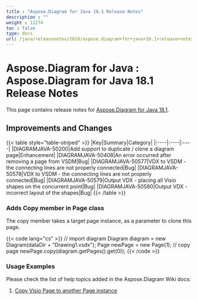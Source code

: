```yaml
---
title : "Aspose.Diagram for Java 18.1 Release Notes" 
description : "" 
weight : 12274 
toc : false
type: docs
url: /java/releasenotes/2018/aspose.diagram+for+java+18.1+release+notes/
---
```


# Aspose.Diagram for Java : Aspose.Diagram for Java 18.1 Release Notes


This page contains release notes for [Aspose.Diagram for Java 18.1](http://maven.aspose.com/repository/simple/ext-release-local/com/aspose/aspose-diagram/18.1/).

## Improvements and Changes

{{< table style="table-striped" >}}
|Key|Summary|Category|
|:----|:----|:----|
|DIAGRAMJAVA-50200|Add support to duplicate / clone a diagram page|Enhancement|
|DIAGRAMJAVA-50408|An error occurred after removing a page from VSDM|Bug|
|DIAGRAMJAVA-50577|VDX to VSDM - the connecting lines are not properly connected|Bug|
|DIAGRAMJAVA-50578|VDX to VSDM - the connecting lines are not properly connected|Bug|
|DIAGRAMJAVA-50579|Output VDX - placing all Visio shapes on the concurrent point|Bug|
|DIAGRAMJAVA-50580|Output VDX - incorrect layout of the shapes|Bug|
{{< /table >}}

### Adds Copy member in Page class

The copy member takes a target page instance, as a parameter to clone this page.

{{< code lang="cs" >}}
// import diagram
Diagram diagram = new Diagram(dataDir + "Drawing1.vsdx");
Page newPage = new Page(1);
// copy page
newPage.copy(diagram.getPages().get(0));
{{< /code >}}

### Usage Examples

Please check the list of help topics added in the Aspose.Diagram Wiki docs:

1.  [Copy Visio Page to another Page instance](https://docs2.aspose.com/diagram/java/developerguide/workingwithpages/retrieve+get+copy+and+insert+a+page#retrieve,get,copyandinsertapage-copyvisiopagetoanotherpageinstance)

